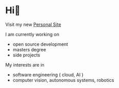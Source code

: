 # Hi👋
 Visit my new <a href="https://codehomie1.github.io/portfolio/" >Personal Site</a>
 
I am currently working on 
- open source development
- masters degree
- side projects
  
My interests are in
- software engineering ( cloud, AI )
- computer vision, autonomous systems, robotics
  

